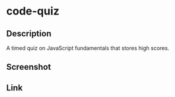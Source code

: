 # code-quiz

## Description

A timed quiz on JavaScript fundamentals that stores high scores.

## Screenshot

## Link
